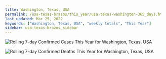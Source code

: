 ```yaml
---
title: Washington, Texas, USA
permalink: /usa-texas-brazos/this_year/usa-texas-washington-365_days.html
last_updated: Mar 25, 2022
keywords: ["Washington, Texas, USA", "weekly totals", "This Year"]
sidebar: usa-texas-brazos_sidebar
---
```


![Rolling 7-day Confirmed Cases This Year for Washington, Texas, USA](/covid_tracker/images/graphs/usa-texas-washington-rolling_7_days_confirmed-365_days_graph.png)

![Rolling 7-day Confirmed Deaths This Year for Washington, Texas, USA](/covid_tracker/images/graphs/usa-texas-washington-rolling_7_days_deaths-365_days_graph.png)
